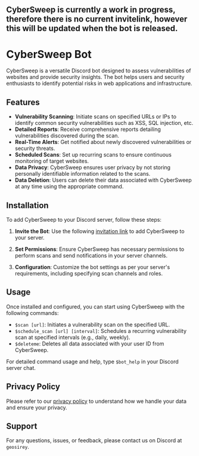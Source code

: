 CyberSweep is currently a work in progress, therefore there is no current invitelink, however this will be updated when the bot is released.
---

# CyberSweep Bot

CyberSweep is a versatile Discord bot designed to assess vulnerabilities of websites and provide security insights. The bot helps users and security enthusiasts to identify potential risks in web applications and infrastructure.

## Features

- **Vulnerability Scanning**: Initiate scans on specified URLs or IPs to identify common security vulnerabilities such as XSS, SQL injection, etc.
- **Detailed Reports**: Receive comprehensive reports detailing vulnerabilities discovered during the scan.
- **Real-Time Alerts**: Get notified about newly discovered vulnerabilities or security threats.
- **Scheduled Scans**: Set up recurring scans to ensure continuous monitoring of target websites.
- **Data Privacy**: CyberSweep ensures user privacy by not storing personally identifiable information related to the scans.
- **Data Deletion**: Users can delete their data associated with CyberSweep at any time using the appropriate command.

## Installation

To add CyberSweep to your Discord server, follow these steps:

1. **Invite the Bot**: Use the following [invitation link](#) to add CyberSweep to your server.
   
2. **Set Permissions**: Ensure CyberSweep has necessary permissions to perform scans and send notifications in your server channels.

3. **Configuration**: Customize the bot settings as per your server's requirements, including specifying scan channels and roles.

## Usage

Once installed and configured, you can start using CyberSweep with the following commands:

- `$scan [url]`: Initiates a vulnerability scan on the specified URL.
- `$schedule_scan [url] [interval]`: Schedules a recurring vulnerability scan at specified intervals (e.g., daily, weekly).
- `$deleteme`: Deletes all data associated with your user ID from CyberSweep.

For detailed command usage and help, type `$bot_help` in your Discord server chat.

## Privacy Policy

Please refer to our [privacy policy](https://gist.github.com/NickEvans4130/4e3afa7fda29797ce3d0a0af8649e894) to understand how we handle your data and ensure your privacy.

## Support

For any questions, issues, or feedback, please contact us on Discord at `geosirey`.
